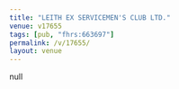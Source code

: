 ```yaml
---
title: "LEITH EX SERVICEMEN'S CLUB LTD."
venue: v17655
tags: [pub, "fhrs:663697"]
permalink: /v/17655/
layout: venue
---
```

null